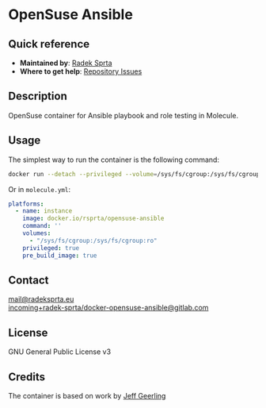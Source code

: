 # OpenSuse Ansible

## Quick reference
-	**Maintained by**: [Radek Sprta](https://gitlab.com/radek-sprta)
-	**Where to get help**: [Repository Issues](https://gitlab.com/radek-sprta/docker-opensuse-ansible/-/issues)

## Description
OpenSuse container for Ansible playbook and role testing in Molecule.

## Usage
The simplest way to run the container is the following command:

```bash
docker run --detach --privileged --volume=/sys/fs/cgroup:/sys/fs/cgroup:ro rsprta/opensuse-ansible:latest` 
```

Or in `molecule.yml`:

```yaml
platforms:
  - name: instance
    image: docker.io/rsprta/opensuse-ansible
    command: ''
    volumes:
      - "/sys/fs/cgroup:/sys/fs/cgroup:ro"
    privileged: true
    pre_build_image: true
```

## Contact
[mail@radeksprta.eu](mailto:mail@radeksprta.eu)  
[incoming+radek-sprta/docker-opensuse-ansible@gitlab.com](incoming+radek-sprta/docker-opensuse-ansible@gitlab.com)

## License
GNU General Public License v3

## Credits
The container is based on work by [Jeff Geerling](https://hub.docker.com/u/geerlingguy)
